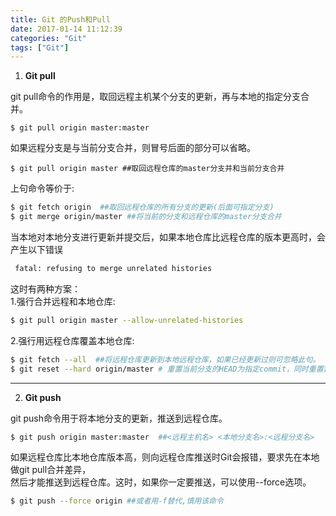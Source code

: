 ```yaml
---
title: Git 的Push和Pull
date: 2017-01-14 11:12:39
categories: "Git"
tags: ["Git"]
---
```


1. **Git pull**     

git pull命令的作用是，取回远程主机某个分支的更新，再与本地的指定分支合并。      
```
$ git pull origin master:master 
```
如果远程分支是与当前分支合并，则冒号后面的部分可以省略。    
```
$ git pull origin master ##取回远程仓库的master分支并和当前分支合并  
```
<!--more-->

上句命令等价于:  

```bash
$ git fetch origin  ##取回远程仓库的所有分支的更新(后面可指定分支)
$ git merge origin/master ##将当前的分支和远程仓库的master分支合并
```
<!--more-->

当本地对本地分支进行更新并提交后，如果本地仓库比远程仓库的版本更高时，会产生以下错误  
```bash
 fatal: refusing to merge unrelated histories 
```

这时有两种方案：  
1.强行合并远程和本地仓库:  
```bash
$ git pull origin master --allow-unrelated-histories 
```
2.强行用远程仓库覆盖本地仓库:    
```bash
$ git fetch --all  ##将远程仓库更新到本地远程仓库，如果已经更新过则可忽略此句。
$ git reset --hard origin/master # 重置当前分支的HEAD为指定commit，同时重置暂存区和工作区，与指定commit一致   
```
---
2.  **Git push**      

git push命令用于将本地分支的更新，推送到远程仓库。   
```bash
$ git push origin master:master  ##<远程主机名> <本地分支名>:<远程分支名>
```
如果远程仓库比本地仓库版本高，则向远程仓库推送时Git会报错，要求先在本地做git pull合并差异，  
然后才能推送到远程仓库。这时，如果你一定要推送，可以使用--force选项。   
```bash
$ git push --force origin ##或者用-f替代,慎用该命令
```